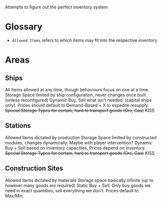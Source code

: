 Attempts to figure out the perfect inventory system

# Glossary
- `Allowed Items` refers to which items may fit into the respective inventory


# Areas
## Ships
All Items allowed at any time, though behaviours focus on one at a time.
Storage Space limited by ship configuration, never changes once built. (unless reconfigured)
Dynamic Buy, Sell what isn't needed. (capital ships only). Prices should default to Demand-Based + X to expedite resupply.
~~Special Storage Types for certain, hard to transport goods (Ore, Gas)~~ KISS

## Stations
Allowed Items dictated by production
Storage Space limited by constructed modules, changes dynamically. Maybe with player intervention?
Dynamic Buy + Sell based on inventory capacities, Prices depend on inventory.
~~Special Storage Types for certain, hard to transport goods (Ore, Gas)~~ KISS

## Construction Sites
Allowed Items dictated by materials
Storage space basically infinite (up to however many goods are required)
Static Buy + Sell: Only buy goods we need in exact quantities, sell everything we don't. Prices default to Max/Min.